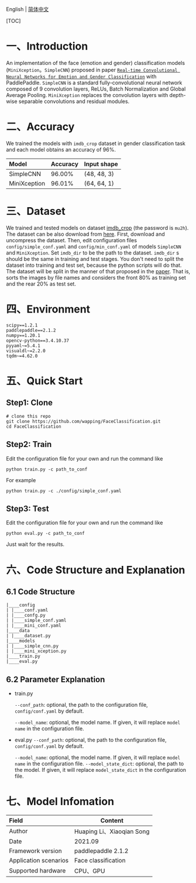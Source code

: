English | [简体中文](./README_cn.md) 

[TOC]
# 一、Introduction
An implementation of the face (emotion and gender) classification models (`MiniXception`。`SimpleCNN`) proposed in paper [`Real-time Convolutional Neural Networks for Emotion and Gender Classification`](https://arxiv.org/pdf/1710.07557v1.pdf)  with PaddlePaddle. `SimpleCNN` is a standard fully-convolutional neural network composed of 9 convolution layers, ReLUs, Batch Normalization and Global Average Pooling.  `MiniXception` replaces the convolution layers with depth-wise separable convolutions and residual modules. 

# 二、Accuracy

We trained the models with `imdb_crop` dataset in gender classification task and each model obtains an accuracy of 96%.

| Model | Accuracy | Input shape |
|  :---  | ----  | ----  |
| SimpleCNN | 96.00% | (48, 48, 3) |
| MiniXception | 96.01% | (64, 64, 1) |

# 三、Dataset

We trained and tested models on dataset [imdb_crop](https://pan.baidu.com/s/1xdFxhxcnO_5WyQh7URWMQA) (the password is `mu2h`).  The dataset can be also download from [here](https://data.vision.ee.ethz.ch/cvl/rrothe/imdb-wiki/). First, download and uncompress the dataset. Then, edit configuration files `config/simple_conf.yaml` and `config/min_conf.yaml` of models `SimpleCNN` and `MiniXception`. Set `imdb_dir` to be the path to the dataset. `imdb_dir` s should be the same in training and test stages. You don't need to split the dataset into training and test set, because the python scripts will do that. The dataset will be split in the manner of that proposed in the [paper](https://github.com/oarriaga/face_classification). That is, sorts the images by file names and considers the front 80% as training set and the rear 20% as test set. 

# 四、Environment

```
scipy==1.2.1
paddlepaddle==2.1.2
numpy==1.20.1
opencv-python==3.4.10.37
pyyaml~=5.4.1
visualdl~=2.2.0
tqdm~=4.62.0
```

# 五、Quick Start

## Step1: Clone

```shell
# clone this repo
git clone https://github.com/wapping/FaceClassification.git
cd FaceClassification
```

## Step2: Train

Edit the configuration file for your own and run the command like

```shell
python train.py -c path_to_conf
```
For example
```shell
python train.py -c ./config/simple_conf.yaml
```


## Step3: Test

Edit the configuration file for your own and run the command like

```shell
python eval.py -c path_to_conf
```

Just wait for the results.

# 六、Code Structure and Explanation
## 6.1 Code Structure

```
|____config
| |____conf.yaml
| |____confg.py
| |____simple_conf.yaml
| |____mini_conf.yaml
|____data
| |____dataset.py
|____models
| |____simple_cnn.py
| |____mini_xception.py
|____train.py
|____eval.py
```



## 6.2 Parameter Explanation

- train.py

  `--conf_path`: optional, the path to the configuration file, `config/conf.yaml` by default.

  `--model_name`: optional, the model name. If given, it will replace `model name` in the configuration file.

- eval.py
`--conf_path`: optional, the path to the configuration file, `config/conf.yaml` by default.

  `--model_name`: optional, the model name. If given, it will replace `model name` in the configuration file.
  `--model_state_dict`: optional, the path to the model. If given, it will replace `model_state_dict` in the configuration file.

# 七、Model Infomation
| Field | Content |
|  :---  | ----  |
| Author | Huaping Li、Xiaoqian Song |
| Date | 2021.09 |
| Framework version | paddlepaddle 2.1.2 |
| Application scenarios | Face classification |
| Supported hardware | CPU、GPU |



